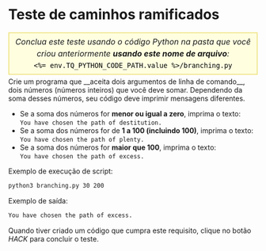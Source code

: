 # Teste de caminhos ramificados

<style>
.py-script-info {
  font-size: 16px;
  text-align: center;
  background-color: #FFFFE0;
  border: 2px solid #F0E68C;
  padding: 5px;
  line-height: 1.5em;
  margin: 5px 0;
  font-style: italic;
}

.py-script-info span {
  font-style: normal;
  color: #000;
}
</style>
<div class="py-script-info">
  Conclua este teste usando o código Python na pasta que você criou anteriormente <b>usando este nome de arquivo</b>:
  <br/>
  <code><span><%= env.TQ_PYTHON_CODE_PATH.value %>/branching.py</span></code>
</div>
Crie um programa que __aceita dois argumentos de linha de comando__, dois números (números inteiros) que você deve somar. Dependendo da soma desses números, seu código deve imprimir mensagens diferentes.

* Se a soma dos números for __menor ou igual a zero__, imprima o texto:<br/> `You have chosen the path of destitution.`
* Se a soma dos números for de __1 a 100 (incluindo 100)__, imprima o texto:<br/> `You have chosen the path of plenty.`
* Se a soma dos números for __maior que 100__, imprima o texto:<br/> `You have chosen the path of excess.`

Exemplo de execução de script:

```bash
python3 branching.py 30 200
```

Exemplo de saída:

```bash
You have chosen the path of excess.
```

Quando tiver criado um código que cumpra este requisito, clique no botão *HACK* para concluir o teste.